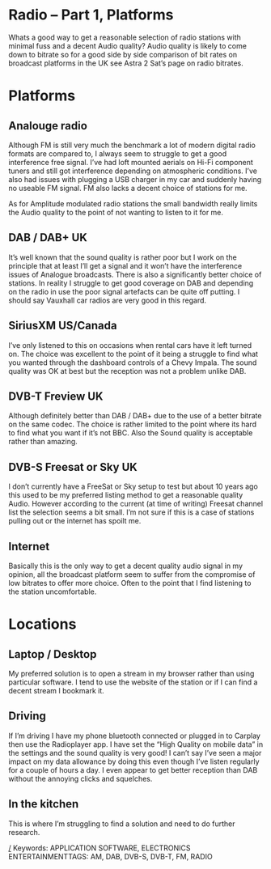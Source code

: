 Radio – Part 1, Platforms
===
Whats a good way to get a reasonable selection of radio stations with minimal fuss and a decent Audio quality? Audio quality is likely to come down to bitrate so for a good side by side comparison of bit rates on broadcast platforms in the UK see Astra 2 Sat’s page on radio bitrates.

# Platforms

## Analouge radio
Although FM is still very much the benchmark a lot of modern digital radio formats are compared to, I always seem to struggle to get a good interference free signal. I’ve had loft mounted aerials on Hi-Fi component tuners and still got interference depending on atmospheric conditions. I’ve also had issues with plugging a USB charger in my car and suddenly having no useable FM signal. FM also lacks a decent choice of stations for me.

As for Amplitude modulated radio stations the small bandwidth really limits the Audio quality to the point of not wanting to listen to it for me.

## DAB / DAB+ UK
It’s well known that the sound quality is rather poor but I work on the principle that at least I’ll get a signal and it won’t have the interference issues of Analogue broadcasts. There is also a significantly better choice of stations. In reality I struggle to get good coverage on DAB and depending on the radio in use the poor signal artefacts can be quite off putting. I should say Vauxhall car radios are very good in this regard.

## SiriusXM US/Canada
I’ve only listened to this on occasions when rental cars have it left turned on. The choice was excellent to the point of it being a struggle to find what you wanted through the dashboard controls of a Chevy Impala. The sound quality was OK at best but the reception was not a problem unlike DAB.

## DVB-T Freview UK
Although definitely better than DAB / DAB+ due to the use of a better bitrate on the same codec. The choice is rather limited to the point where its hard to find what you want if it’s not BBC. Also the Sound quality is acceptable rather than amazing.

## DVB-S Freesat or Sky UK
I don’t currently have a FreeSat or Sky setup to test but about 10 years ago this used to be my preferred listing method to get a reasonable quality Audio. However according to the current (at time of writing) Freesat channel list the selection seems a bit small. I’m not sure if this is a case of stations pulling out or the internet has spoilt me.

## Internet
Basically this is the only way to get a decent quality audio signal in my opinion, all the broadcast platform seem to suffer from the compromise of low bitrates to offer more choice. Often to the point that I find listening to the station uncomfortable.

# Locations

## Laptop / Desktop
My preferred solution is to open a stream in my browser rather than using particular software. I tend to use the website of the station or if I can find a decent stream I bookmark it.

## Driving
If I’m driving I have my phone bluetooth connected or plugged in to Carplay then use the Radioplayer app. I have set the “High Quality on mobile data” in the settings and the sound quality is very good! I can’t say I’ve seen a major impact on my data allowance by doing this even though I’ve listen regularly for a couple of hours a day. I even appear to get better reception than DAB without the annoying clicks and squelches.

## In the kitchen
This is where I’m struggling to find a solution and need to do further research.

[/](/)
Keywords: APPLICATION SOFTWARE, ELECTRONICS ENTERTAINMENTTAGS: AM, DAB, DVB-S, DVB-T, FM, RADIO